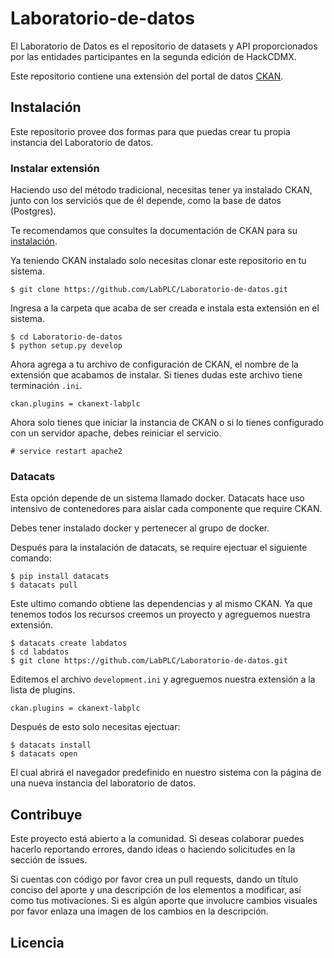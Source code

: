 # Laboratorio-de-datos

El Laboratorio de Datos es el repositorio de datasets y API proporcionados por
las entidades participantes en la segunda edición de HackCDMX.

Este repositorio contiene una extensión del portal de datos [CKAN](http://ckan.org/).

## Instalación

Este repositorio provee dos formas para que puedas crear tu propia instancia del
Laboratorio de datos.

### Instalar extensión


Haciendo uso del método tradicional, necesitas tener ya instalado CKAN, junto con
los serviciós que de él depende, como la base de datos (Postgres).

Te recomendamos que consultes la documentación de CKAN para su
[instalación](http://docs.ckan.org/en/latest/maintaining/installing/index.html).

Ya teniendo CKAN instalado solo necesitas clonar este repositorio en tu sistema.

```
$ git clone https://github.com/LabPLC/Laboratorio-de-datos.git
```

Ingresa a la carpeta que acaba de ser creada e instala esta extensión en el sistema.

```
$ cd Laboratorio-de-datos
$ python setup.py develop
```

Ahora agrega a tu archivo de configuración de CKAN, el nombre de la extensión
que acabamos de instalar.
Si tienes dudas este archivo tiene terminación `.ini`.

```
ckan.plugins = ckanext-labplc
```

Ahora solo tienes que iniciar la instancia de CKAN o si lo tienes configurado con un
servidor apache, debes reiniciar el servicio.

```
# service restart apache2
```

### Datacats

Esta opción depende de un sistema llamado docker. Datacats hace uso intensivo de
contenedores para aislar cada componente que require CKAN.

Debes tener instalado docker y pertenecer al grupo de docker.

Después para la instalación de datacats, se require ejectuar el siguiente comando:

```
$ pip install datacats
$ datacats pull
```

Este ultimo comando obtiene las dependencias y al mismo CKAN.
Ya que tenemos todos los recursos creemos un proyecto y agreguemos nuestra
extensión.

```
$ datacats create labdatos
$ cd labdatos
$ git clone https://github.com/LabPLC/Laboratorio-de-datos.git
```

Editemos el archivo `development.ini` y agreguemos nuestra extensión a la lista
de plugins.

```
ckan.plugins = ckanext-labplc
```

Después de esto solo necesitas ejectuar:

```
$ datacats install
$ datacats open
```

El cual abrirá el navegador predefinido en nuestro sistema con la página de una
nueva instancia del laboratorio de datos.

## Contribuye

Este proyecto está abierto a la comunidad. Si deseas colaborar puedes hacerlo reportando errores, dando ideas o haciendo solicitudes en la sección de issues.

Si cuentas con código por favor crea un pull requests, dando un título conciso del aporte y una descripción de los elementos a modificar, así como tus motivaciones. Si es algún aporte que involucre cambios visuales por favor enlaza una imagen de los cambios en la descripción.

## Licencia
